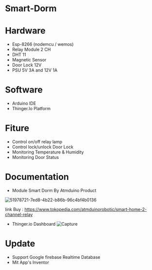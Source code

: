 # Smart-Dorm

# Hardware
- Esp-8266 (nodemcu  / wemos)
- Relay Module 2 CH
- DHT 11
- Magnetic Sensor
- Door Lock 12V
- PSU 5V 3A and 12V 1A

# Software
- Arduino IDE
- Thinger.Io Platform

# Fiture
- Control on/off relay lamp
- Control lock/unlock Door Lock
- Monitoring Temperature & Humidity
- Monitoring Door Status

# Documentation
- Module Smart Dorm By Atmduino Product

![51978721-7ed8-4b22-b86b-96c4bf4b0136](https://user-images.githubusercontent.com/50385294/125800744-a9512992-1f80-4df3-9652-72bc94520766.jpg)

link Buy : https://www.tokopedia.com/atmduinorobotic/smart-home-2-channel-relay

- Thinger.io Dashboard
![Capture](https://user-images.githubusercontent.com/50385294/125800934-da64bacb-f902-4245-9cc2-f6fb9e5f4dd3.PNG)

# Update

- Support Google firebase Realtime Database 
- Mit App's Inventor

